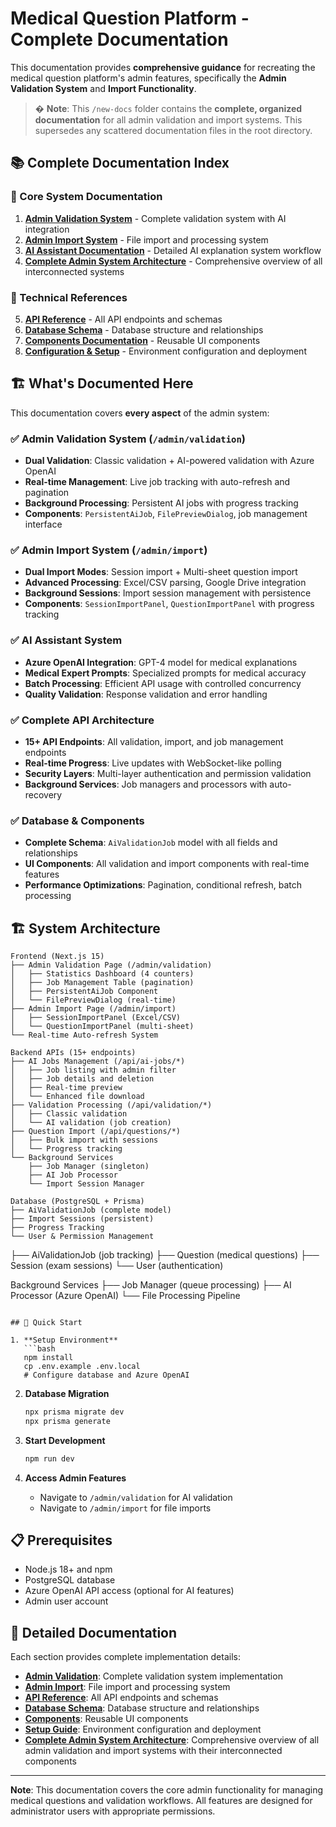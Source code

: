 # Medical Question Platform - Complete Documentation

This documentation provides **comprehensive guidance** for recreating the medical question platform's admin features, specifically the **Admin Validation System** and **Import Functionality**.

> � **Note**: This `/new-docs` folder contains the **complete, organized documentation** for all admin validation and import systems. This supersedes any scattered documentation files in the root directory.

## 📚 Complete Documentation Index

### 🎯 Core System Documentation
1. [**Admin Validation System**](./admin-validation.md) - Complete validation system with AI integration
2. [**Admin Import System**](./admin-import.md) - File import and processing system
3. [**AI Assistant Documentation**](./ai-assistant-documentation.md) - Detailed AI explanation system workflow
4. [**Complete Admin System Architecture**](./complete-admin-system-architecture.md) - Comprehensive overview of all interconnected systems

### 🔧 Technical References
5. [**API Reference**](./api-reference.md) - All API endpoints and schemas
6. [**Database Schema**](./database-schema.md) - Database structure and relationships
7. [**Components Documentation**](./components.md) - Reusable UI components
8. [**Configuration & Setup**](./setup.md) - Environment configuration and deployment

## 🏗️ What's Documented Here

This documentation covers **every aspect** of the admin system:

### ✅ **Admin Validation System** (`/admin/validation`)
- **Dual Validation**: Classic validation + AI-powered validation with Azure OpenAI
- **Real-time Management**: Live job tracking with auto-refresh and pagination
- **Background Processing**: Persistent AI jobs with progress tracking
- **Components**: `PersistentAiJob`, `FilePreviewDialog`, job management interface

### ✅ **Admin Import System** (`/admin/import`)
- **Dual Import Modes**: Session import + Multi-sheet question import
- **Advanced Processing**: Excel/CSV parsing, Google Drive integration
- **Background Sessions**: Import session management with persistence
- **Components**: `SessionImportPanel`, `QuestionImportPanel` with progress tracking

### ✅ **AI Assistant System**
- **Azure OpenAI Integration**: GPT-4 model for medical explanations
- **Medical Expert Prompts**: Specialized prompts for medical accuracy
- **Batch Processing**: Efficient API usage with controlled concurrency
- **Quality Validation**: Response validation and error handling

### ✅ **Complete API Architecture**
- **15+ API Endpoints**: All validation, import, and job management endpoints
- **Real-time Progress**: Live updates with WebSocket-like polling
- **Security Layers**: Multi-layer authentication and permission validation
- **Background Services**: Job managers and processors with auto-recovery

### ✅ **Database & Components**
- **Complete Schema**: `AiValidationJob` model with all fields and relationships
- **UI Components**: All validation and import components with real-time features
- **Performance Optimizations**: Pagination, conditional refresh, batch processing

## 🏗️ System Architecture

```
Frontend (Next.js 15)
├── Admin Validation Page (/admin/validation)
│   ├── Statistics Dashboard (4 counters)
│   ├── Job Management Table (pagination)
│   ├── PersistentAiJob Component
│   └── FilePreviewDialog (real-time)
├── Admin Import Page (/admin/import)
│   ├── SessionImportPanel (Excel/CSV)
│   └── QuestionImportPanel (multi-sheet)
└── Real-time Auto-refresh System

Backend APIs (15+ endpoints)
├── AI Jobs Management (/api/ai-jobs/*)
│   ├── Job listing with admin filter
│   ├── Job details and deletion
│   ├── Real-time preview
│   └── Enhanced file download
├── Validation Processing (/api/validation/*)
│   ├── Classic validation
│   └── AI validation (job creation)
├── Question Import (/api/questions/*)
│   ├── Bulk import with sessions
│   └── Progress tracking
└── Background Services
    ├── Job Manager (singleton)
    ├── AI Job Processor
    └── Import Session Manager

Database (PostgreSQL + Prisma)
├── AiValidationJob (complete model)
├── Import Sessions (persistent)
├── Progress Tracking
└── User & Permission Management
```
├── AiValidationJob (job tracking)
├── Question (medical questions)
├── Session (exam sessions)
└── User (authentication)

Background Services
├── Job Manager (queue processing)
├── AI Processor (Azure OpenAI)
└── File Processing Pipeline
```

## 🚀 Quick Start

1. **Setup Environment**
   ```bash
   npm install
   cp .env.example .env.local
   # Configure database and Azure OpenAI
   ```

2. **Database Migration**
   ```bash
   npx prisma migrate dev
   npx prisma generate
   ```

3. **Start Development**
   ```bash
   npm run dev
   ```

4. **Access Admin Features**
   - Navigate to `/admin/validation` for AI validation
   - Navigate to `/admin/import` for file imports

## 📋 Prerequisites

- Node.js 18+ and npm
- PostgreSQL database
- Azure OpenAI API access (optional for AI features)
- Admin user account

## 📖 Detailed Documentation

Each section provides complete implementation details:

- **[Admin Validation](./admin-validation.md)**: Complete validation system implementation
- **[Admin Import](./admin-import.md)**: File import and processing system  
- **[API Reference](./api-reference.md)**: All API endpoints and schemas
- **[Database Schema](./database-schema.md)**: Database structure and relationships
- **[Components](./components.md)**: Reusable UI components
- **[Setup Guide](./setup.md)**: Environment configuration and deployment
- **[Complete Admin System Architecture](./complete-admin-system-architecture.md)**: Comprehensive overview of all admin validation and import systems with their interconnected components

---

**Note**: This documentation covers the core admin functionality for managing medical questions and validation workflows. All features are designed for administrator users with appropriate permissions.